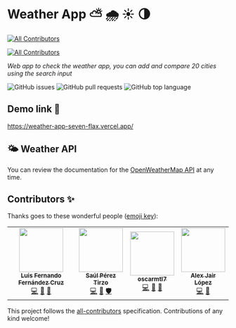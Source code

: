 # Weather App ⛅️ 🌧️ ☀️ 🌗
<!-- ALL-CONTRIBUTORS-BADGE:START - Do not remove or modify this section -->
[![All Contributors](https://img.shields.io/badge/all_contributors-4-orange.svg?style=flat-square)](#contributors-)
<!-- ALL-CONTRIBUTORS-BADGE:END -->
<!-- ALL-CONTRIBUTORS-BADGE:START - Do not remove or modify this section -->
[![All Contributors](https://img.shields.io/badge/all_contributors-1-orange.svg?style=flat-square)](#contributors-)
<!-- ALL-CONTRIBUTORS-BADGE:END -->

_Web app to check the weather app, you can add and compare 20 cities using the search input_

![GitHub issues](https://img.shields.io/github/issues/fernandoox/weather-app)
![GitHub pull requests](https://img.shields.io/github/issues-pr/fernandoox/weather-app)
![GitHub top language](https://img.shields.io/github/languages/top/fernandoox/weather-app)

## Demo link 🚀
https://weather-app-seven-flax.vercel.app/

## 🌤️ Weather API
You can review the documentation for the [OpenWeatherMap API](https://openweathermap.org/api) at any time.

## Contributors ✨

Thanks goes to these wonderful people ([emoji key](https://allcontributors.org/docs/en/emoji-key)):

<!-- ALL-CONTRIBUTORS-LIST:START - Do not remove or modify this section -->
<!-- prettier-ignore-start -->
<!-- markdownlint-disable -->
<table>
  <tr>
    <td align="center"><a href="https://github.com/fernandoox"><img src="https://avatars.githubusercontent.com/u/43055981?v=4?s=100" width="100px;" alt=""/><br /><sub><b>Luis Fernando Fernández Cruz</b></sub></a><br /><a href="https://github.com/fernandoox/weather-app/commits?author=fernandoox" title="Code">💻</a> <a href="https://github.com/fernandoox/weather-app/commits?author=fernandoox" title="Documentation">📖</a> <a href="#tool-fernandoox" title="Tools">🔧</a></td>
    <td align="center"><a href="https://github.com/ticsaul"><img src="https://avatars.githubusercontent.com/u/7355870?v=4?s=100" width="100px;" alt=""/><br /><sub><b>Saúl Pérez Tirzo</b></sub></a><br /><a href="https://github.com/fernandoox/weather-app/commits?author=ticsaul" title="Code">💻</a> <a href="#data-ticsaul" title="Data">🔣</a> <a href="#security-ticsaul" title="Security">🛡️</a></td>
    <td align="center"><a href="https://github.com/oscarmtl7"><img src="https://avatars.githubusercontent.com/u/74276985?v=4?s=100" width="100px;" alt=""/><br /><sub><b>oscarmtl7</b></sub></a><br /><a href="https://github.com/fernandoox/weather-app/commits?author=oscarmtl7" title="Code">💻</a> <a href="#research-oscarmtl7" title="Research">🔬</a> <a href="#design-oscarmtl7" title="Design">🎨</a></td>
    <td align="center"><a href="https://github.com/jakirock4"><img src="https://avatars.githubusercontent.com/u/12487906?v=4?s=100" width="100px;" alt=""/><br /><sub><b>Alex Jair López</b></sub></a><br /><a href="https://github.com/fernandoox/weather-app/commits?author=jakirock4" title="Code">💻</a> <a href="https://github.com/fernandoox/weather-app/issues?q=author%3Ajakirock4" title="Bug reports">🐛</a></td>
  </tr>
</table>

<!-- markdownlint-restore -->
<!-- prettier-ignore-end -->

<!-- ALL-CONTRIBUTORS-LIST:END -->

This project follows the [all-contributors](https://github.com/all-contributors/all-contributors) specification. Contributions of any kind welcome!